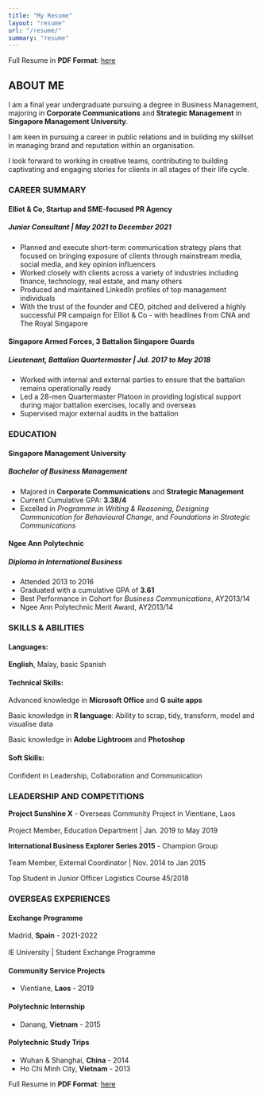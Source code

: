 ```yaml
---
title: "My Resume"
layout: "resume"
url: "/resume/"
summary: "resume"
---
```


Full Resume in **PDF Format**: [here](/FarisChew_Resume.pdf)

## ABOUT ME

I am a final year undergraduate pursuing a degree in Business Management, majoring in **Corporate Communications** and **Strategic Management** in **Singapore Management University**.

I am keen in pursuing a career in public relations and in building my skillset in managing brand and reputation within an organisation.

I look forward to working in creative teams, contributing to building captivating and engaging stories for clients in all stages of their life cycle.


### CAREER SUMMARY

#### Elliot & Co, Startup and SME-focused PR Agency
##### Junior Consultant | May 2021 to December 2021
- Planned and execute short-term communication strategy plans that focused on bringing exposure of clients through mainstream media, social media, and key opinion influencers
- Worked closely with clients across a variety of industries including finance, technology, real estate, and many others
- Produced and maintained LinkedIn profiles of top management individuals
- With the trust of the founder and CEO, pitched and delivered a highly successful PR campaign for Elliot & Co - with headlines from CNA and The Royal Singapore

#### Singapore Armed Forces, 3 Battalion Singapore Guards
##### Lieutenant, Battalion Quartermaster | Jul. 2017 to May 2018
- Worked with internal and external parties to ensure that the battalion remains operationally ready
- Led a 28-men Quartermaster Platoon in providing logistical support during major battalion exercises, locally and overseas
- Supervised major external audits in the battalion


### EDUCATION

#### Singapore Management University
##### Bachelor of Business Management
- Majored in **Corporate Communications** and **Strategic Management**
- Current Cumulative GPA: **3.38/4**
- Excelled in *Programme in Writing & Reasoning*, *Designing Communication for Behavioural Change*, and *Foundations in Strategic Communications*

#### Ngee Ann Polytechnic
##### Diploma in International Business
- Attended 2013 to 2016
- Graduated with a cumulative GPA of **3.61**
- Best Performance in Cohort for *Business Communications*, AY2013/14 
- Ngee Ann Polytechnic Merit Award, AY2013/14


### SKILLS & ABILITIES

#### Languages:
**English**, Malay, basic Spanish

#### Technical Skills:
Advanced knowledge in **Microsoft Office** and **G suite apps**

Basic knowledge in **R language**: Ability to scrap, tidy, transform, model and visualise data

Basic knowledge in **Adobe Lightroom** and **Photoshop**

#### Soft Skills:
Confident in Leadership, Collaboration and Communication

### LEADERSHIP AND COMPETITIONS
**Project Sunshine X** - Overseas Community Project in Vientiane, Laos<br/>  
Project Member, Education Department | Jan. 2019 to May 2019

**International Business Explorer Series 2015** - Champion Group<br/>  
Team Member, External Coordinator | Nov. 2014 to Jan 2015

Top Student in Junior Officer Logistics Course 45/2018
   

### OVERSEAS EXPERIENCES

#### Exchange Programme
Madrid, **Spain** - 2021-2022<br/>  
IE University | Student Exchange Programme

#### Community Service Projects
- Vientiane, **Laos** - 2019

#### Polytechnic Internship
- Danang, **Vietnam** - 2015

#### Polytechnic Study Trips
- Wuhan & Shanghai, **China** - 2014 
- Ho Chi Minh City, **Vietnam** - 2013

Full Resume in **PDF Format**: [here](/FarisChew_Resume.pdf)

